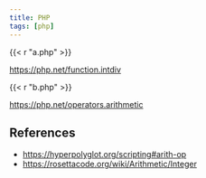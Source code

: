 ```yaml
---
title: PHP
tags: [php]
---
```


{{< r "a.php" >}}

<https://php.net/function.intdiv>

{{< r "b.php" >}}

<https://php.net/operators.arithmetic>

## References

- <https://hyperpolyglot.org/scripting#arith-op>
- <https://rosettacode.org/wiki/Arithmetic/Integer>
